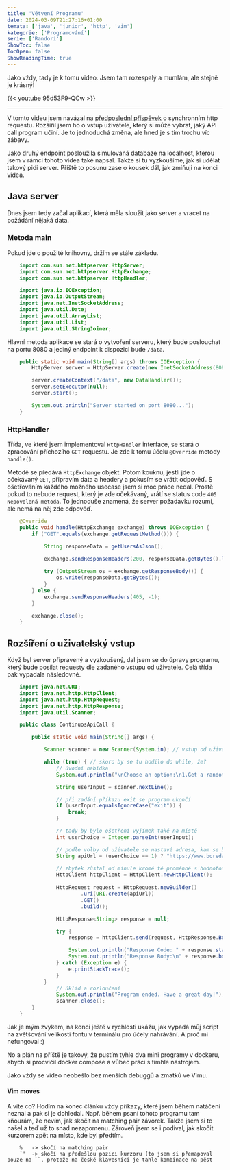 ```yaml
---
title: 'Větvení Programu'
date: 2024-03-09T21:27:16+01:00
temata: ['java', 'junior', 'http', 'vim']
kategorie: ['Programování']
serie: ['Randori']
ShowToc: false
TocOpen: false
ShowReadingTime: true
---
```


Jako vždy, tady je k tomu video. Jsem tam rozespalý a mumlám, ale stejně je krásný!

{{< youtube 95d53F9-QCw >}}

---

V tomto videu jsem navázal na [předposlední příspěvek](../http-request-bez-fw) o synchronním 
http requestu. Rozšířil jsem ho o vstup uživatele, který si může vybrat, jaký API call 
program učiní. Je to jednoduchá změna, ale hned je s tím trochu víc zábavy.

Jako druhý endpoint posloužila simulovaná databáze na localhost, kterou jsem v rámci tohoto 
videa také napsal. Takže si tu vyzkoušíme, jak si udělat takový pidi server. Příště to posunu 
zase o kousek dál, jak zmiňuji na konci videa.

## Java server

Dnes jsem tedy začal aplikací, která měla sloužit jako server a vracet na požádání nějaká data.

### Metoda main

Pokud jde o použité knihovny, držím se stále základu.
```java
    import com.sun.net.httpserver.HttpServer;
    import com.sun.net.httpserver.HttpExchange;
    import com.sun.net.httpserver.HttpHandler;

    import java.io.IOException;
    import java.io.OutputStream;
    import java.net.InetSocketAddress;
    import java.util.Date;
    import java.util.ArrayList;
    import java.util.List;
    import java.util.StringJoiner;
```
Hlavní metoda aplikace se stará o vytvoření serveru, který bude poslouchat na portu 8080 a 
jediný endpoint k dispozici bude `/data`.

```java
    public static void main(String[] args) throws IOException {
        HttpServer server = HttpServer.create(new InetSocketAddress(8080), 0); 

        server.createContext("/data", new DataHandler());
        server.setExecutor(null);
        server.start();

        System.out.println("Server started on port 8080...");
    }
```

### HttpHandler

Třída, ve které jsem implementoval `HttpHandler` interface, se stará o zpracování příchozího 
`GET` requestu. Je zde k tomu účelu `@Override` metody `handle()`.

Metodě se předává `HttpExchange` objekt. Potom kouknu, jestli jde o očekávaný `GET`, připravím data 
a headery a pokusím se vrátit odpověď. S ošetřováním každého možného usecase jsem si moc práce 
nedal. Prostě pokud to nebude request, který je zde očekávaný, vrátí se status code `405 Nepovolená metoda`. 
To jednoduše znamená, že server požadavku rozumí, ale nemá na něj zde odpověď.
```java
    @Override
    public void handle(HttpExchange exchange) throws IOException {
        if ("GET".equals(exchange.getRequestMethod())) {

            String responseData = getUsersAsJson();
            
            exchange.sendResponseHeaders(200, responseData.getBytes().length);

            try (OutputStream os = exchange.getResponseBody()) {
                os.write(responseData.getBytes());
            }
        } else {
            exchange.sendResponseHeaders(405, -1);
        }

        exchange.close();
    }
```

## Rozšíření o uživatelský vstup

Když byl server připravený a vyzkoušený, dal jsem se do úpravy programu, který bude posílat 
requesty dle zadaného vstupu od uživatele. Celá třída pak vypadala následovně. 

```java
    import java.net.URI;
    import java.net.http.HttpClient;
    import java.net.http.HttpRequest;
    import java.net.http.HttpResponse;
    import java.util.Scanner;

    public class ContinuosApiCall {

        public static void main(String[] args) {

            Scanner scanner = new Scanner(System.in); // vstup od uživatele beru přes Scanner

            while (true) { // skoro by se tu hodilo do while, že?
                // úvodní nabídka
                System.out.println("\nChoose an option:\n1.Get a random activity\n2.Get users\nType 'exit' to end the program\n");

                String userInput = scanner.nextLine();

                // při zadání příkazu exit se program ukončí
                if (userInput.equalsIgnoreCase("exit")) {
                    break;
                }

                // tady by bylo ošetření vyjímek také na místě
                int userChoice = Integer.parseInt(userInput);

                // podle volby od uživatele se nastaví adresa, kam se bude request posílat
                String apiUrl = (userChoice == 1) ? "https://www.boredapi.com/api/activity" : "http://localhost:8080/data";

                // zbytek zůstal od minule kromě té proměnné s hodnotou adresy prakticky beze změny
                HttpClient httpClient = HttpClient.newHttpClient();
                
                HttpRequest request = HttpRequest.newBuilder()
                        .uri(URI.create(apiUrl))
                        .GET()
                        .build();

                HttpResponse<String> response = null;

                try {
                    response = httpClient.send(request, HttpResponse.BodyHandlers.ofString());

                    System.out.println("Response Code: " + response.statusCode());
                    System.out.println("Response Body:\n" + response.body());
                } catch (Exception e) {
                    e.printStackTrace();
                }
            }
                // úklid a rozloučení
                System.out.println("Program ended. Have a great day!");
                scanner.close();
        }
    }
```

Jak je mým zvykem, na konci ještě v rychlosti ukážu, jak vypadá můj script na 
zvětšování velikosti fontu v terminálu pro účely nahrávání. A proč mi nefungoval :)

No a plán na příště je takový, že pustím tyhle dva mini programy v dockeru, abych si procvičil 
docker compose a vůbec práci s tímhle nástrojem.

Jako vždy se video neobešlo bez menších debuggů a zmatků ve Vimu. 

#### Vim moves

A víte co? Hodím na konec článku vždy příkazy, které jsem během natáčení neznal a pak si je dohledal. Např. během psaní 
tohoto programu tam kňourám, že nevím, jak skočit na matching pair závorek. Takže jsem si to našel a teď už to snad nezapomenu. 
Zároveň jsem se i podíval, jak skočit kurzorem zpět na místo, kde byl předtím.

```
    %   -> skočí na matching pair
    `'  -> skočí na předešlou pozici kurzoru (to jsem si přemapoval pouze na ``, protože na české klávesnici je tahle kombinace na pěst
```
